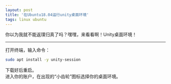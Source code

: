 ```yaml
---
layout: post
title: '在Ubuntu18.04运行unity桌面环境'
tags: linux ubuntu
---
```


你以为我就不能返璞归真了吗？嘿嘿，来看看啊！Unity桌面环境！

---

打开终端，输入命令：
```bash
sudo apt install -y unity-session
```  
下载好后重启。  
进入你的账户，在出现的“小齿轮”图标选择你的桌面环境。  

